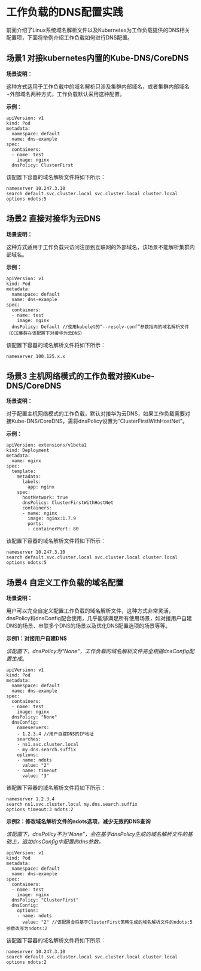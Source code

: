 # 工作负载的DNS配置实践<a name="cce_01_0137"></a>

前面介绍了Linux系统域名解析文件以及Kubernetes为工作负载提供的DNS相关配置项，下面将举例介绍工作负载如何进行DNS配置。

## 场景1 对接kubernetes内置的Kube-DNS/CoreDNS<a name="section843102914412"></a>

**场景说明：**

这种方式适用于工作负载中的域名解析只涉及集群内部域名，或者集群内部域名+外部域名两种方式，工作负载默认采用这种配置。

**示例：**

```
apiVersion: v1
kind: Pod
metadata:
  namespace: default
  name: dns-example
spec:
  containers:
  - name: test
    image: nginx
  dnsPolicy: ClusterFirst
```

该配置下容器的域名解析文件将如下所示：

```
nameserver 10.247.3.10
search default.svc.cluster.local svc.cluster.local cluster.local
options ndots:5
```

## 场景2 直接对接华为云DNS<a name="section1083210344518"></a>

**场景说明：**

这种方式适用于工作负载只访问注册到互联网的外部域名，该场景不能解析集群内部域名。

**示例：**

```
apiVersion: v1
kind: Pod
metadata:
  namespace: default
  name: dns-example
spec:
  containers:
  - name: test
    image: nginx
  dnsPolicy: Default //使用kubelet的“--resolv-conf”参数指向的域名解析文件（CCE集群在该配置下对接华为云DNS）
```

该配置下容器的域名解析文件将如下所示：

```
nameserver 100.125.x.x
```

## 场景3 主机网络模式的工作负载对接Kube-DNS/CoreDNS<a name="section3376240154520"></a>

**场景说明：**

对于配置主机网络模式的工作负载，默认对接华为云DNS，如果工作负载需要对接Kube-DNS/CoreDNS，需将dnsPolicy设置为“ClusterFirstWithHostNet”。

**示例：**

```
apiVersion: extensions/v1beta1
kind: Deployment
metadata:
  name: nginx
spec:
  template:
    metadata:
      labels:
        app: nginx
    spec:
      hostNetwork: true
      dnsPolicy: ClusterFirstWithHostNet
      containers:
      - name: nginx
        image: nginx:1.7.9
        ports:
        - containerPort: 80
```

该配置下容器的域名解析文件将如下所示：

```
nameserver 10.247.3.10
search default.svc.cluster.local svc.cluster.local cluster.local
options ndots:5
```

## 场景4 自定义工作负载的域名配置<a name="section639801718479"></a>

**场景说明：**

用户可以完全自定义配置工作负载的域名解析文件，这种方式非常灵活，dnsPolicy和dnsConfig配合使用，几乎能够满足所有使用场景，如对接用户自建DNS的场景、串联多个DNS的场景以及优化DNS配置选项的场景等等。

**示例1：对接用户自建DNS**

_该配置下，dnsPolicy为“None”，工作负载的域名解析文件完全根据dnsConfig配置生成_。

```
apiVersion: v1
kind: Pod
metadata:
  namespace: default
  name: dns-example
spec:
  containers:
  - name: test
    image: nginx
  dnsPolicy: "None"
  dnsConfig:
    nameservers:
    - 1.2.3.4 //用户自建DNS的IP地址
    searches:
    - ns1.svc.cluster.local
    - my.dns.search.suffix
    options:
    - name: ndots
      value: "2"
    - name: timeout
      value: "3"
```

该配置下容器的域名解析文件将如下所示：

```
nameserver 1.2.3.4
search ns1.svc.cluster.local my.dns.search.suffix
options timeout:3 ndots:2
```

**示例2：修改域名解析文件的ndots选项，减少无效的DNS查询**

_该配置下，dnsPolicy不为“None”，会在基于dnsPolicy生成的域名解析文件的基础上，追加dnsConfig中配置的dns参数。_

```
apiVersion: v1
kind: Pod
metadata:
  namespace: default
  name: dns-example
spec:
  containers:
  - name: test
    image: nginx
  dnsPolicy: "ClusterFirst"
  dnsConfig:
    options:
    - name: ndots
      value: "2" //该配置会将基于ClusterFirst策略生成的域名解析文件的ndots:5参数改写为ndots:2
```

该配置下容器的域名解析文件将如下所示：

```
nameserver 10.247.3.10
search default.svc.cluster.local svc.cluster.local cluster.local
options ndots:2
```


